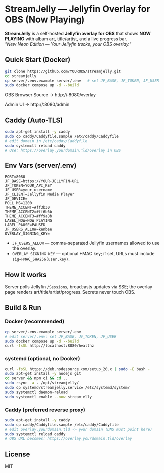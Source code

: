 # StreamJelly — Jellyfin Overlay for OBS (Now Playing)

**StreamJelly** is a self-hosted **Jellyfin overlay for OBS** that shows **NOW PLAYING** with album art, title/artist, and a live progress bar.  
_"New Neon Edition — Your Jellyfin tracks, your OBS overlay."_

## Quick Start (Docker)
```bash
git clone https://github.com/YOURORG/streamjelly.git
cd streamjelly
cp server/.env.example server/.env   # set JF_BASE, JF_TOKEN, JF_USER
sudo docker compose up -d --build
```

OBS Browser Source → http://<server-ip>:8080/overlay

Admin UI → http://<server-ip>:8080/admin

## Caddy (Auto-TLS)
```bash
sudo apt-get install -y caddy
sudo cp caddy/Caddyfile.sample /etc/caddy/Caddyfile
# edit domain in /etc/caddy/Caddyfile
sudo systemctl reload caddy
# Use: https://overlay.yourdomain.tld/overlay in OBS
```

## Env Vars (server/.env)
```
PORT=8080
JF_BASE=https://YOUR-JELLYFIN-URL
JF_TOKEN=YOUR_API_KEY
JF_USER=your_username
JF_CLIENT=Jellyfin Media Player
JF_DEVICE=
POLL_MS=1200
THEME_ACCENT=#ff3b30
THEME_ACCENT2=#ff6b6b
THEME_ACCENT3=#ff9a8b
LABEL_NOW=NOW PLAYING
LABEL_PAUSE=PAUSED
JF_USERS_ALLOW=kenbee
OVERLAY_SIGNING_KEY=
```

* `JF_USERS_ALLOW` — comma-separated Jellyfin usernames allowed to use the overlay.
* `OVERLAY_SIGNING_KEY` — optional HMAC key; if set, URLs must include `sig=HMAC_SHA256(user,key)`.

## How it works

Server polls Jellyfin `/Sessions`, broadcasts updates via SSE; the overlay page renders art/title/artist/progress. Secrets never touch OBS.

## Build & Run

### Docker (recommended)
```bash
cp server/.env.example server/.env
# edit server/.env: set JF_BASE, JF_TOKEN, JF_USER
sudo docker compose up -d --build
curl -fsSL http://localhost:8080/healthz
```

### systemd (optional, no Docker)
```bash
curl -fsSL https://deb.nodesource.com/setup_20.x | sudo -E bash -
sudo apt-get install -y nodejs git
cd server && npm ci && cd ..
sudo rsync -a . /opt/streamjelly/
sudo cp systemd/streamjelly.service /etc/systemd/system/
sudo systemctl daemon-reload
sudo systemctl enable --now streamjelly
```

### Caddy (preferred reverse proxy)
```bash
sudo apt-get install -y caddy
sudo cp caddy/Caddyfile.sample /etc/caddy/Caddyfile
# edit overlay.yourdomain.tld -> your domain (DNS must point here)
sudo systemctl reload caddy
# OBS URL becomes: https://overlay.yourdomain.tld/overlay
```

## License

MIT
